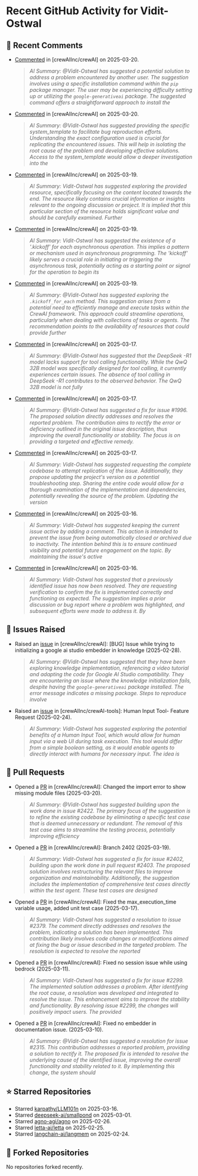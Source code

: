 # Recent GitHub Activity for Vidit-Ostwal

## 💬 Recent Comments
- [Commented](https://github.com/crewAIInc/crewAI/issues/2421#issuecomment-2740100349) in [crewAIInc/crewAI] on 2025-03-20.
  > *AI Summary: @Vidit-Ostwal has suggested a potential solution to address a problem encountered by another user. The suggestion involves using a specific installation command within the `pip` package manager. The user may be experiencing difficulty setting up or utilizing the `google-generativeai` package. The suggested command offers a straightforward approach to install the*
- [Commented](https://github.com/crewAIInc/crewAI/issues/2417#issuecomment-2740019055) in [crewAIInc/crewAI] on 2025-03-20.
  > *AI Summary: @Vidit-Ostwal has suggested providing the specific system_template to facilitate bug reproduction efforts. Understanding the exact configuration used is crucial for replicating the encountered issues. This will help in isolating the root cause of the problem and developing effective solutions. Access to the system_template would allow a deeper investigation into the*
- [Commented](https://github.com/crewAIInc/crewAI/issues/2406#issuecomment-2737664282) in [crewAIInc/crewAI] on 2025-03-19.
  > *AI Summary: Vidit-Ostwal has suggested exploring the provided resource, specifically focusing on the content located towards the end. The resource likely contains crucial information or insights relevant to the ongoing discussion or project. It is implied that this particular section of the resource holds significant value and should be carefully examined. Further*
- [Commented](https://github.com/crewAIInc/crewAI/issues/2406#issuecomment-2737661658) in [crewAIInc/crewAI] on 2025-03-19.
  > *AI Summary: Vidit-Ostwal has suggested the existence of a '.kickoff' for each asynchronous operation. This implies a pattern or mechanism used in asynchronous programming. The 'kickoff' likely serves a crucial role in initiating or triggering the asynchronous task, potentially acting as a starting point or signal for the operation to begin its*
- [Commented](https://github.com/crewAIInc/crewAI/issues/2406#issuecomment-2737561006) in [crewAIInc/crewAI] on 2025-03-19.
  > *AI Summary: @Vidit-Ostwal has suggested exploring the `.kickoff_for_each` method. This suggestion arises from a potential need to efficiently manage and execute tasks within the CrewAI framework. This approach could streamline operations, particularly when dealing with collections of tasks or agents. The recommendation points to the availability of resources that could provide further*
- [Commented](https://github.com/crewAIInc/crewAI/issues/2383#issuecomment-2730416805) in [crewAIInc/crewAI] on 2025-03-17.
  > *AI Summary: @Vidit-Ostwal has suggested that the DeepSeek -R1 model lacks support for tool calling functionality. While the QwQ 32B model was specifically designed for tool calling, it currently experiences certain issues. The absence of tool calling in DeepSeek -R1 contributes to the observed behavior. The QwQ 32B model is not fully*
- [Commented](https://github.com/crewAIInc/crewAI/pull/2388#issuecomment-2730361650) in [crewAIInc/crewAI] on 2025-03-17.
  > *AI Summary: @Vidit-Ostwal has suggested a fix for issue #1996. The proposed solution directly addresses and resolves the reported problem. The contribution aims to rectify the error or deficiency outlined in the original issue description, thus improving the overall functionality or stability. The focus is on providing a targeted and effective remedy.*
- [Commented](https://github.com/crewAIInc/crewAI/issues/2383#issuecomment-2729485919) in [crewAIInc/crewAI] on 2025-03-17.
  > *AI Summary: Vidit-Ostwal has suggested requesting the complete codebase to attempt replication of the issue. Additionally, they propose updating the project's version as a potential troubleshooting step. Sharing the entire code would allow for a thorough examination of the implementation and dependencies, potentially revealing the source of the problem. Updating the version*
- [Commented](https://github.com/crewAIInc/crewAI/issues/2097#issuecomment-2727367307) in [crewAIInc/crewAI] on 2025-03-16.
  > *AI Summary: Vidit-Ostwal has suggested keeping the current issue active by adding a comment. This action is intended to prevent the issue from being automatically closed or archived due to inactivity. The intention behind this is to ensure continued visibility and potential future engagement on the topic. By maintaining the issue's active*
- [Commented](https://github.com/crewAIInc/crewAI/issues/2023#issuecomment-2727366277) in [crewAIInc/crewAI] on 2025-03-16.
  > *AI Summary: Vidit-Ostwal has suggested that a previously identified issue has now been resolved. They are requesting verification to confirm the fix is implemented correctly and functioning as expected. The suggestion implies a prior discussion or bug report where a problem was highlighted, and subsequent efforts were made to address it. By*

## 🐛 Issues Raised
- Raised an [issue](https://github.com/crewAIInc/crewAI/issues/2255) in [crewAIInc/crewAI]: [BUG] Issue while trying to initializing a google ai studio embedder in knowledge (2025-02-28).
  > *AI Summary: @Vidit-Ostwal has suggested that they have been exploring knowledge implementation, referencing a video tutorial and adapting the code for Google AI Studio compatibility. They are encountering an issue where the knowledge initialization fails, despite having the `google-generativeai` package installed. The error message indicates a missing package. Steps to reproduce involve*
- Raised an [issue](https://github.com/crewAIInc/crewAI-tools/issues/223) in [crewAIInc/crewAI-tools]: Human Input Tool- Feature Request (2025-02-24).
  > *AI Summary: Vidit-Ostwal has suggested exploring the potential benefits of a Human Input Tool, which would allow for human input via a web UI during task execution. This tool would differ from a simple boolean setting, as it would enable agents to directly interact with humans for necessary input. The idea is*

## 🚀 Pull Requests
- Opened a [PR](https://github.com/crewAIInc/crewAI/pull/2423) in [crewAIInc/crewAI]: Changed the import error to show missing module files (2025-03-20).
  > *AI Summary: @Vidit-Ostwal has suggested building upon the work done in issue #2422. The primary focus of the suggestion is to refine the existing codebase by eliminating a specific test case that is deemed unnecessary or redundant. The removal of this test case aims to streamline the testing process, potentially improving efficiency*
- Opened a [PR](https://github.com/crewAIInc/crewAI/pull/2408) in [crewAIInc/crewAI]: Branch 2402 (2025-03-19).
  > *AI Summary: Vidit-Ostwal has suggested a fix for issue #2402, building upon the work done in pull request #2403. The proposed solution involves restructuring the relevant files to improve organization and maintainability. Additionally, the suggestion includes the implementation of comprehensive test cases directly within the test agent. These test cases are designed*
- Opened a [PR](https://github.com/crewAIInc/crewAI/pull/2388) in [crewAIInc/crewAI]: Fixed the max_execution_time variable usage, added unit test case (2025-03-17).
  > *AI Summary: Vidit-Ostwal has suggested a resolution to issue #2379. The comment directly addresses and resolves the problem, indicating a solution has been implemented. This contribution likely involves code changes or modifications aimed at fixing the bug or issue described in the targeted problem. The resolution is expected to resolve the reported*
- Opened a [PR](https://github.com/crewAIInc/crewAI/pull/2337) in [crewAIInc/crewAI]: Fixed no session issue while using bedrock (2025-03-11).
  > *AI Summary: Vidit-Ostwal has suggested a fix for issue #2299. The implemented solution addresses a problem. After identifying the root cause, a resolution was developed and integrated to resolve the issue. This enhancement aims to improve the stability and functionality. By resolving issue #2299, the changes will positively impact users. The provided*
- Opened a [PR](https://github.com/crewAIInc/crewAI/pull/2317) in [crewAIInc/crewAI]: Fixed no embedder in documentation issue. (2025-03-10).
  > *AI Summary: @Vidit-Ostwal has suggested a resolution for issue #2315. This contribution addresses a reported problem, providing a solution to rectify it. The proposed fix is intended to resolve the underlying cause of the identified issue, improving the overall functionality and stability related to it. By implementing this change, the system should*

## ⭐ Starred Repositories
- Starred [karpathy/LLM101n](https://github.com/karpathy/LLM101n) on 2025-03-16.
- Starred [deepseek-ai/smallpond](https://github.com/deepseek-ai/smallpond) on 2025-03-01.
- Starred [agno-agi/agno](https://github.com/agno-agi/agno) on 2025-02-26.
- Starred [letta-ai/letta](https://github.com/letta-ai/letta) on 2025-02-25.
- Starred [langchain-ai/langmem](https://github.com/langchain-ai/langmem) on 2025-02-24.

## 🍴 Forked Repositories
No repositories forked recently.
